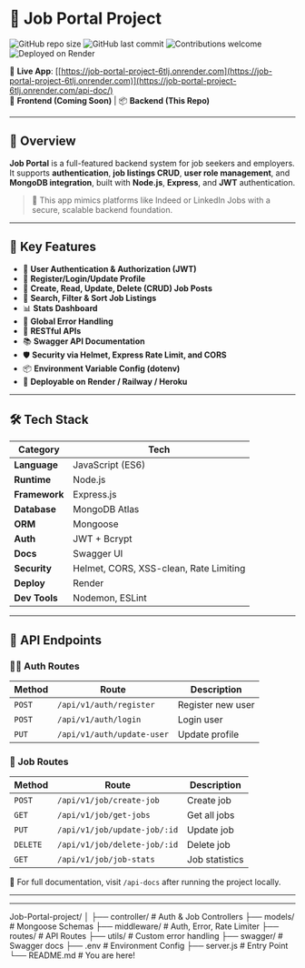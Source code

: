 # 💼 Job Portal Project

![GitHub repo size](https://img.shields.io/github/repo-size/bhar007-neel/Job-Portal-project?color=blue)
![GitHub last commit](https://img.shields.io/github/last-commit/bhar007-neel/Job-Portal-project?color=success)
![Contributions welcome](https://img.shields.io/badge/contributions-welcome-orange.svg)
![Deployed on Render](https://img.shields.io/badge/deployed-render-success)

🔗 **Live App**: [[https://job-portal-project-6tlj.onrender.com](https://job-portal-project-6tlj.onrender.com)](https://job-portal-project-6tlj.onrender.com/api-doc/)  
📁 **Frontend (Coming Soon)** | 📦 **Backend (This Repo)**

---

## 🚀 Overview

**Job Portal** is a full-featured backend system for job seekers and employers. It supports **authentication**, **job listings CRUD**, **user role management**, and **MongoDB integration**, built with **Node.js**, **Express**, and **JWT** authentication.

> 🔐 This app mimics platforms like Indeed or LinkedIn Jobs with a secure, scalable backend foundation.

---

## 🧠 Key Features

- 🔐 **User Authentication & Authorization (JWT)**
- 🧾 **Register/Login/Update Profile**
- 📄 **Create, Read, Update, Delete (CRUD) Job Posts**
- 📌 **Search, Filter & Sort Job Listings**
- 📊 **Stats Dashboard**
- 🧠 **Global Error Handling**
- 🎯 **RESTful APIs**
- 📚 **Swagger API Documentation**
- 🛡️ **Security via Helmet, Express Rate Limit, and CORS**
- 📦 **Environment Variable Config (dotenv)**
- 🚀 **Deployable on Render / Railway / Heroku**

---

## 🛠️ Tech Stack

| Category | Tech |
|---------|------|
| **Language** | JavaScript (ES6) |
| **Runtime** | Node.js |
| **Framework** | Express.js |
| **Database** | MongoDB Atlas |
| **ORM** | Mongoose |
| **Auth** | JWT + Bcrypt |
| **Docs** | Swagger UI |
| **Security** | Helmet, CORS, XSS-clean, Rate Limiting |
| **Deploy** | Render |
| **Dev Tools** | Nodemon, ESLint |

---

## 🔐 API Endpoints

### 🧑‍💼 Auth Routes

| Method | Route | Description |
|--------|-------|-------------|
| `POST` | `/api/v1/auth/register` | Register new user |
| `POST` | `/api/v1/auth/login` | Login user |
| `PUT` | `/api/v1/auth/update-user` | Update profile |

### 💼 Job Routes

| Method | Route | Description |
|--------|-------|-------------|
| `POST` | `/api/v1/job/create-job` | Create job |
| `GET`  | `/api/v1/job/get-jobs` | Get all jobs |
| `PUT`  | `/api/v1/job/update-job/:id` | Update job |
| `DELETE`| `/api/v1/job/delete-job/:id` | Delete job |
| `GET`  | `/api/v1/job/job-stats` | Job statistics |

📘 For full documentation, visit `/api-docs` after running the project locally.

---

---

Job-Portal-project/
│
├── controller/        # Auth & Job Controllers
├── models/            # Mongoose Schemas
├── middleware/        # Auth, Error, Rate Limiter
├── routes/            # API Routes
├── utils/             # Custom error handling
├── swagger/           # Swagger docs
├── .env               # Environment Config
├── server.js          # Entry Point
└── README.md          # You are here!


